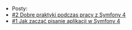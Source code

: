 * Posty:
* [#2 Dobre praktyki podczas pracy z Symfony 4](/dobre_praktyki_w_symfony.md)
* [#1 Jak zacząć pisanie aplikacji w Symfony 4](/docs/Post.md)

